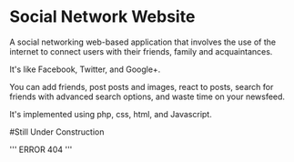 # Social Network Website

A social networking web-based application that involves the use of the internet to connect users with their friends, family and acquaintances.

It's like Facebook, Twitter, and Google+.

You can add friends, post posts and images, react to posts, search for friends with advanced search options, and waste time on your newsfeed.

It's implemented using php, css, html, and Javascript.

#Still Under Construction

'''
ERROR 404
'''